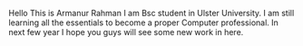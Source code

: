Hello
This is Armanur Rahman
I am Bsc student in Ulster University.
I am still learning all the essentials to become a proper Computer professional.
In next few year I hope you guys will see some new work in here.


